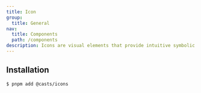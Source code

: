 ```yaml
---
title: Icon
group:
  title: General
nav:
  title: Components
  path: /components
description: Icons are visual elements that provide intuitive symbolic representation.
---
```


## Installation

```bash
$ pnpm add @casts/icons
```

<code src="../examples/icons-demo" />

